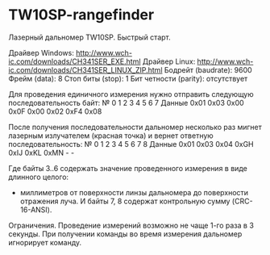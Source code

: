 # TW10SP-rangefinder



Лазерный дальномер TW10SP. Быстрый старт.

Драйвер Windows: http://www.wch-ic.com/downloads/CH341SER_EXE.html
Драйвер Linux: http://www.wch-ic.com/downloads/CH341SER_LINUX_ZIP.html
Бодрейт (baudrate): 9600
Фрейм (data): 8
Стоп биты (stop): 1
Бит четности (parity): отсутствует

Для проведения единичного измерения нужно отправить следующую последовательность байт:
№ 0 1 2 3 4 5 6 7
Данные 0x01 0x03 0x00 0x0F 0x00 0x02 0xF4 0x08

После получения последовательности дальномер несколько раз мигнет лазерным излучателем
(красная точка) и вернет ответную последовательность:
№ 0 1 2 3 4 5 6 7 8
Данные 0x01 0x03 0x04 0xGH 0xIJ 0xKL 0xMN - -

Где байты 3..6 содержать значение проведенного измерения в виде длинного целого:
- миллиметров от поверхности линзы дальномера до поверхности отражения луча.
И байты 7, 8 содержат контрольную сумму (CRC-16-ANSI).

Ограничения.
Проведение измерений возможно не чаще 1-го раза в 3 секунды.
При получении команды во время измерения дальномер игнорирует команду.
